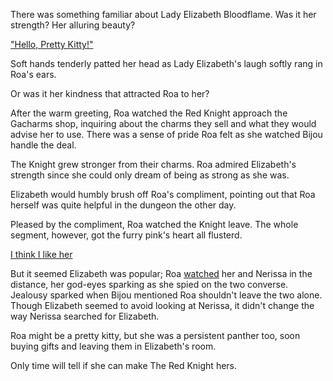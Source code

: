 <!-- title: Who's a Pretty Kitty, You Are! -->

There was something familiar about Lady Elizabeth Bloodflame. Was it her strength? Her alluring beauty?

["Hello, Pretty Kitty!"](#embed:https://www.youtube.com/live/iWSC8XgRlqA?si=Zpq39tm7nn4HhoSh&t=1159)

Soft hands tenderly patted her head as Lady Elizabeth's laugh softly rang in Roa's ears.

Or was it her kindness that attracted Roa to her?

After the warm greeting, Roa watched the Red Knight approach the Gacharms shop, inquiring about the charms they sell and what they would advise her to use. There was a sense of pride Roa felt as she watched Bijou handle the deal.

The Knight grew stronger from their charms. Roa admired Elizabeth's strength since she could only dream of being as strong as she was.

Elizabeth would humbly brush off Roa's compliment, pointing out that Roa herself was quite helpful in the dungeon the other day.

Pleased by the compliment, Roa watched the Knight leave. The whole segment, however, got the furry pink's heart all flusterd.

[I think I like her](#embed:https://www.youtube.com/live/iWSC8XgRlqA?si=KI1pvMw54VuDuizS&t=1493)

But it seemed Elizabeth was popular; Roa [watched](https://www.youtube.com/live/iWSC8XgRlqA?si=wEybCi_1CNOe_S9x&t=2717) her and Nerissa in the distance, her god-eyes sparking as she spied on the two converse. Jealousy sparked when Bijou mentioned Roa shouldn't leave the two alone. Though Elizabeth seemed to avoid looking at Nerissa, it didn't change the way Nerissa searched for Elizabeth.

Roa might be a pretty kitty, but she was a persistent panther too, soon buying gifts and leaving them in Elizabeth's room.

Only time will tell if she can make The Red Knight hers.